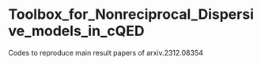 # Toolbox_for_Nonreciprocal_Dispersive_models_in_cQED
Codes to reproduce main result papers of arxiv.2312.08354

